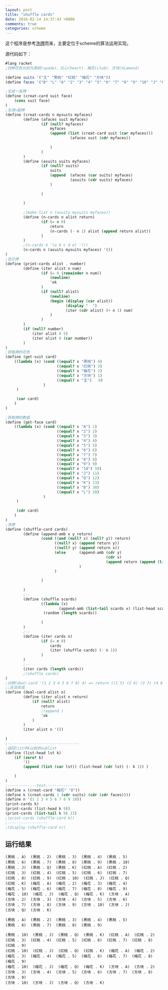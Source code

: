 ```yaml
---
layout: post
title: "shuffle cards"
date: 2016-02-14 14:37:43 +0800
comments: true
categories: scheme
---
```


这个程序是参考[洗牌][1]而来，主要定位于scheme的算法运用实现。
<!--more-->


源代码如下：
``` scheme
#lang racket
;四种花色分别为黑桃(spade)、红心(heart)、梅花(club)、方块(diamond)
 
(define suits '("王" "黑桃" "红桃" "梅花" "方块"))
(define faces '("B" "L" "A" "2" "3" "4" "5" "6" "7" "8" "9" "10" "J" "Q" "K"))
 
;生成一张牌
(define (creat-card suit face)
    (cons suit face)
)
;生成n副牌
(define (creat-cards n mysuits myfaces)
        (define (afaces suit myfaces)
                (if (null? myfaces)
                    myfaces
                    (append (list (creat-card suit (car myfaces))) 
                             (afaces suit (cdr myfaces))
                     
                    )
                )
        )
        (define (asuits suits myfaces)
                (if (null? suits)
                    suits
                    (append  (afaces (car suits) myfaces)
                             (asuits (cdr suits) myfaces)
                    )
                 
                )
         
        )
         
        ;(make-list n (asuits mysuits myfaces))
        (define (n-cards n alist return) 
                (if (= n 0)
                    return
                    (n-cards (- n 1) alist (append return alist))
                )
        )
        ;(n-cards 4 '(a b c d e) '())
        (n-cards n (asuits mysuits myfaces) '())
)
;显示牌 
(define (print-cards alist . number)
        (define (iter alist n num)
                (if (= 0 (remainder n num))
                    (newline)
                    'ok
                )
                (if (null? alist)
                    (newline)
                    (begin (display (car alist)) 
                           (display "  ")
                           (iter (cdr alist) (+ n 1) num)
                    )
                )
        )
        (if (null? number)
            (iter alist 0 5)
            (iter alist 0 (car number))
        )
)
;获取牌的花色
(define (get-suit card)
    ((lambda (x) (cond ((equal? x "黑桃") 4)
                       ((equal? x "红桃") 3)
                       ((equal? x "梅花") 2)
                       ((equal? x "方块") 1)
                       ((equal? x "王")   0)
                 )
     )
     
     (car card)
    )
)
 
;获取牌的数值
(define (get-face card)
    ((lambda (x) (cond ((equal? x "A") 1)
                       ((equal? x "2") 2)
                       ((equal? x "3") 3)
                       ((equal? x "4") 4)
                       ((equal? x "5") 5)
                       ((equal? x "6") 6)
                       ((equal? x "7") 7)
                       ((equal? x "8") 8)
                       ((equal? x "9") 9)
                       ((equal? x "10") 10)
                       ((equal? x "J") 11)
                       ((equal? x "Q") 12)
                       ((equal? x "K") 13)
                       ((equal? x "B") 30)
                       ((equal? x "L") 20)
                 )
     )
     
     (cdr card)
    )
)
;洗牌
(define (shuffle-card cards)
        (define (append-amb x y return)
                (cond ((and (null? x) (null? y)) return)
                      ((null? x) (append return y))
                      ((null? y) (append return x))
                      (else      (append-amb (cdr y) 
                                             (cdr x) 
                                             (append return (append (list (car x)) (list (car y))))
                                 )
                      )
                 
                )
             
        )
        ;--
        (define (shuffle scards)
                ((lambda (x) 
                        (append-amb (list-tail scards x) (list-head scards x) '()))
                 (random (length scards))
                  
                )
        )
        ;--
        (define (iter cards n)
                (if (= n 0)
                    cards
                    (iter (shuffle cards) (- n 1))
                )
        )
        ;--
        (iter cards (length cards))
        ;(shuffle cards)
)
;分牌(deal-card '(1 2 3 4 5 6 7 8) 4) => return ((1 5) (2 6) (3 7) (4 8))
;;还没完成
(define (deal-card alist n)
        (define (iter alist n return)
            (if (null? alist)
                return
                ;(append )
                'ok
            )
        )
        (iter alist n '())
             
)
;--------------------------------
;返回list中k以前的sublist
(define (list-head lst k)
    (if (zero? k)
        '()
        (append (list (car lst)) (list-head (cdr lst) (- k 1)) )
     
    )
)
;-------------test---------------
(define x (creat-card "梅花" "8"))
(define k (creat-cards 1 (cdr suits) (cdr (cdr faces))))
(define n '(1 2 3 4 5 6 7 8 9 10))
(print-cards k)
(print-cards (list-head k 9))
(print-cards (list-tail k 9) 13)
;(print-cards (shuffle-card k))
;------------------
;(display (shuffle-card n))
```

## 运行结果

    (黑桃 . A)  (黑桃 . 2)  (黑桃 . 3)  (黑桃 . 4)  (黑桃 . 5)  
    (黑桃 . 6)  (黑桃 . 7)  (黑桃 . 8)  (黑桃 . 9)  (黑桃 . 10)  
    (黑桃 . J)  (黑桃 . Q)  (黑桃 . K)  (红桃 . A)  (红桃 . 2)  
    (红桃 . 3)  (红桃 . 4)  (红桃 . 5)  (红桃 . 6)  (红桃 . 7)  
    (红桃 . 8)  (红桃 . 9)  (红桃 . 10)  (红桃 . J)  (红桃 . Q)  
    (红桃 . K)  (梅花 . A)  (梅花 . 2)  (梅花 . 3)  (梅花 . 4)  
    (梅花 . 5)  (梅花 . 6)  (梅花 . 7)  (梅花 . 8)  (梅花 . 9)  
    (梅花 . 10)  (梅花 . J)  (梅花 . Q)  (梅花 . K)  (方块 . A)  
    (方块 . 2)  (方块 . 3)  (方块 . 4)  (方块 . 5)  (方块 . 6)  
    (方块 . 7)  (方块 . 8)  (方块 . 9)  (方块 . 10)  (方块 . J)  
    (方块 . Q)  (方块 . K)  

    (黑桃 . A)  (黑桃 . 2)  (黑桃 . 3)  (黑桃 . 4)  (黑桃 . 5)  
    (黑桃 . 6)  (黑桃 . 7)  (黑桃 . 8)  (黑桃 . 9)  

    (黑桃 . 10)  (黑桃 . J)  (黑桃 . Q)  (黑桃 . K)  (红桃 . A)  (红桃 . 2)  (红桃 . 3)  (红桃 . 4)  (红桃 . 5)  (红桃 . 6)  (红桃 . 7)  (红桃 . 8)  (红桃 . 9)  
    (红桃 . 10)  (红桃 . J)  (红桃 . Q)  (红桃 . K)  (梅花 . A)  (梅花 . 2)  (梅花 . 3)  (梅花 . 4)  (梅花 . 5)  (梅花 . 6)  (梅花 . 7)  (梅花 . 8)  (梅花 . 9)  
    (梅花 . 10)  (梅花 . J)  (梅花 . Q)  (梅花 . K)  (方块 . A)  (方块 . 2)  (方块 . 3)  (方块 . 4)  (方块 . 5)  (方块 . 6)  (方块 . 7)  (方块 . 8)  (方块 . 9)  
    (方块 . 10)  (方块 . J)  (方块 . Q)  (方块 . K)  


[1]: http://www.oschina.net/code/snippet_2363209_47912
